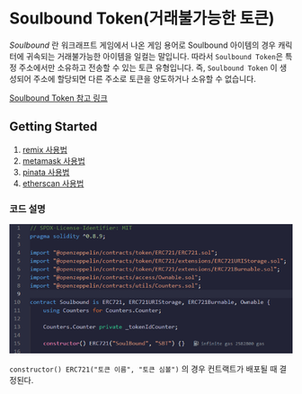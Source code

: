 # Soulbound Token(거래불가능한 토큰)

_Soulbound_ 란 워크래프트 게임에서 나온 게임 용어로 Soulbound 아이템의 경우 캐릭터에 귀속되는 거래불가능한 아이템을 일컬는 말입니다.
따라서 `Soulbound Token`은 특정 주소에서만 소유하고 전송할 수 있는 토큰 유형입니다. 즉, `Soulbound Token` 이 생성되어 주소에 할당되면 다른 주소로 토큰을 양도하거나 소유할 수 없습니다.

[Soulbound Token 참고 링크](https://www.quicknode.com/guides/ethereum-development/smart-contracts/how-to-create-a-soulbound-token)

## Getting Started

1. [remix 사용법](docs/remix_tutorial.md)
2. [metamask 사용법](docs/metamask_guide.md)
3. [pinata 사용법](docs/pinata_guide.md)
4. [etherscan 사용법](docs/etherscan_guide.md)

### 코드 설명

![contract-001](img/contract_001.png)

`constructor() ERC721("토큰 이름", "토큰 심볼")` 의 경우 컨트랙트가 배포될 때 결정된다.
